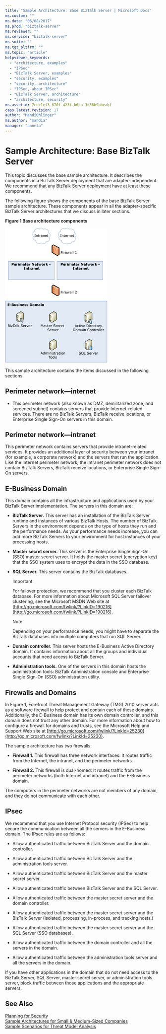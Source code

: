```yaml
---
title: "Sample Architecture: Base BizTalk Server | Microsoft Docs"
ms.custom: ""
ms.date: "06/08/2017"
ms.prod: "biztalk-server"
ms.reviewer: ""
ms.service: "biztalk-server"
ms.suite: ""
ms.tgt_pltfrm: ""
ms.topic: "article"
helpviewer_keywords: 
  - "architecture, examples"
  - "IPSec"
  - "BizTalk Server, examples"
  - "security, examples"
  - "security, architecture"
  - "IPSec, about IPSec"
  - "BizTalk Server, architecture"
  - "architecture, security"
ms.assetid: 7ccc1ef3-670f-423f-b6ca-3d56b9bbeabf
caps.latest.revision: 17
author: "MandiOhlinger"
ms.author: "mandia"
manager: "anneta"
---
```

# Sample Architecture: Base BizTalk Server
This topic discusses the base sample architecture. It describes the components in a BizTalk Server deployment that are adapter-independent. We recommend that any BizTalk Server deployment have at least these components.  
  
 The following figure shows the components of the base BizTalk Server sample architecture. These components appear in all the adapter-specific BizTalk Server architectures that we discuss in later sections.  
  
 **Figure 1 Base architecture components**  
  
 ![Base architecture components](../core/media/tdi-sec-refarch.gif "TDI_Sec_RefArch_")  
  
 This sample architecture contains the items discussed in the following sections.  
  
## Perimeter network―internet  
  
-   This perimeter network (also known as DMZ, demilitarized zone, and screened subnet) contains servers that provide Internet-related services. There are no BizTalk Servers, BizTalk receive locations, or Enterprise Single Sign-On servers in this domain.  
  
## Perimeter network―intranet  
 This perimeter network contains servers that provide intranet-related services. It provides an additional layer of security between your intranet (for example, a corporate network) and the servers that run the application. Like the Internet perimeter network, the intranet perimeter network does not contain BizTalk Servers, BizTalk receive locations, or Enterprise Single Sign-On servers.  
  
## E-Business Domain  
 This domain contains all the infrastructure and applications used by your BizTalk Server implementation. The servers in this domain are:  
  
-   **BizTalk Server.** This server has an installation of the BizTalk Server runtime and instances of various BizTalk Hosts. The number of BizTalk Servers in the environment depends on the type of hosts they run and the performance needs. As your performance needs increase, you can add more BizTalk Servers to your environment for host instances of your processing hosts.  
  
-   **Master secret server.** This server is the Enterprise Single Sign-On (SSO) master secret server. It holds the master secret (encryption key) that the SSO system uses to encrypt the data in the SSO database.  
  
-   **SQL Server.** This server contains the BizTalk databases.  
  
    > [!IMPORTANT]
    >  For failover protection, we recommend that you cluster each BizTalk database. For more information about Microsoft SQL Server failover clustering, see the Microsoft MSDN Web site at [http://go.microsoft.com/fwlink/?LinkID=190216](http://go.microsoft.com/fwlink/?LinkID=190216).  
  
    > [!NOTE]
    >  Depending on your performance needs, you might have to separate the BizTalk databases into multiple computers that run SQL Server.  
  
-   **Domain controller.** This server hosts the E-Business Active Directory domain. It contains information about all the groups and individual accounts that need access to BizTalk Server.  
  
-   **Administration tools.** One of the servers in this domain hosts the administration tools: BizTalk Administration console and Enterprise Single Sign-On (SSO) administration utility.  
  
## Firewalls and Domains  
 In Figure 1, Forefront Threat Management Gateway (TMG) 2010 server acts as a software firewall to help protect and contain each of these domains. Additionally, the E-Business domain has its own domain controller, and this domain does not trust any other domain. For more information about how to configure a firewall for domains and trusts, see the Microsoft Help and Support Web site at [http://go.microsoft.com/fwlink/?LinkId=25230](http://go.microsoft.com/fwlink/?LinkId=25230).  
  
 The sample architecture has two firewalls:  
  
-   **Firewall 1.** This firewall has three network interfaces: It routes traffic from the Internet, the intranet, and the perimeter networks.  
  
-   **Firewall 2.** This firewall is dual-homed: It routes traffic from the perimeter networks (both Internet and intranet) and the E-Business domain.  
  
 The computers in the perimeter networks are not members of any domain, and they do not communicate with each other.  
  
## IPsec  
 We recommend that you use Internet Protocol security (IPSec) to help secure the communication between all the servers in the E-Business domain. The IPsec rules are as follows:  
  
-   Allow authenticated traffic between BizTalk Server and the domain controller.  
  
-   Allow authenticated traffic between BizTalk Server and the administration tools server.  
  
-   Allow authenticated traffic between BizTalk Server and the master secret server.  
  
-   Allow authenticated traffic between BizTalk Server and the SQL Server.  
  
-   Allow authenticated traffic between the master secret server and the domain controller.  
  
-   Allow authenticated traffic between the master secret server and the BizTalk Server (isolated, processing, in-process, and tracking hosts.)  
  
-   Allow authenticated traffic between the master secret server and the SQL Server (SSO databases).  
  
-   Allow authenticated traffic between the domain controller and all the servers in the domain.  
  
-   Allow authenticated traffic between the administration tools server and all the servers in the domain.  
  
 If you have other applications in the domain that do not need access to the BizTalk Server, SQL Server, master secret server, or administration tools server, block traffic between those applications and the appropriate servers.  
  
## See Also  
 [Planning for Security](../core/planning-for-security.md)   
 [Sample Architectures for Small & Medium-Sized Companies](../core/sample-architectures-for-small-medium-sized-companies.md)   
 [Sample Scenarios for Threat Model Analysis](../core/sample-scenarios-for-threat-model-analysis.md)